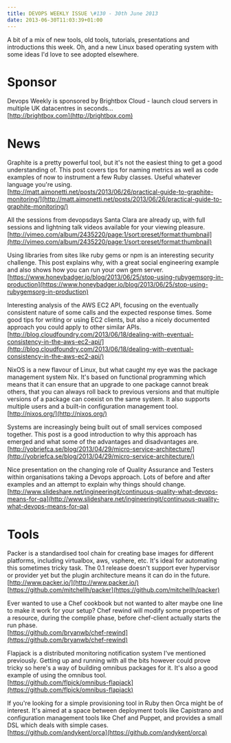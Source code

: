 ```yaml
---
title: DEVOPS WEEKLY ISSUE \#130 - 30th June 2013 
date: 2013-06-30T11:03:39+01:00
---
```


A bit of a mix of new tools, old tools, tutorials, presentations and introductions this week. Oh, and a new Linux based operating system with some ideas I'd love to see adopted elsewhere.


Sponsor
======

Devops Weekly is sponsored by Brightbox Cloud - launch cloud servers in multiple UK datacentres in seconds...
<br>[http://brightbox.com](http://brightbox.com)


News
====

Graphite is a pretty powerful tool, but it's not the easiest thing to get a good understanding of. This post covers tips for naming metrics as well as code examples of now to instrument a few Ruby classes. Useful whatever language you're using.
<br>[http://matt.aimonetti.net/posts/2013/06/26/practical-guide-to-graphite-monitoring/](http://matt.aimonetti.net/posts/2013/06/26/practical-guide-to-graphite-monitoring/)


All the sessions from devopsdays Santa Clara are already up, with full sessions and lightning talk videos available for your viewing pleasure.
<br>[http://vimeo.com/album/2435220/page:1/sort:preset/format:thumbnail](http://vimeo.com/album/2435220/page:1/sort:preset/format:thumbnail)


Using libraries from sites like ruby gems or npm is an interesting security challenge. This post explains why, with a great social engineering example and also shows how you can run your own gem server.
<br>[https://www.honeybadger.io/blog/2013/06/25/stop-using-rubygemsorg-in-production](https://www.honeybadger.io/blog/2013/06/25/stop-using-rubygemsorg-in-production)


Interesting analysis of the AWS EC2 API, focusing on the eventually consistent nature of some calls and the expected response times. Some good tips for writing or using EC2 clients, but also a nicely documented approach you could apply to other similar APIs.
<br>[http://blog.cloudfoundry.com/2013/06/18/dealing-with-eventual-consistency-in-the-aws-ec2-api/](http://blog.cloudfoundry.com/2013/06/18/dealing-with-eventual-consistency-in-the-aws-ec2-api/)


NixOS is a new flavour of Linux, but what caught my eye was the package management system Nix. It's based on functional programming which means that it can ensure that an upgrade to one package cannot break others, that you can always roll back to previous versions and that multiple versions of a package can coexist on the same system. It also supports multiple users and a built-in configuration management tool.
<br>[http://nixos.org/](http://nixos.org/)


Systems are increasingly being built out of small services composed together. This post is a good introduction to why this approach has emerged and what some of the advantages and disadvantages are.
<br>[http://yobriefca.se/blog/2013/04/29/micro-service-architecture/](http://yobriefca.se/blog/2013/04/29/micro-service-architecture/)


Nice presentation on the changing role of Quality Assurance and Testers within organisations taking a Devops approach. Lots of before and after examples and an attempt to explain why things should change.
<br>[http://www.slideshare.net/ingineeringit/continuous-quality-what-devops-means-for-qa](http://www.slideshare.net/ingineeringit/continuous-quality-what-devops-means-for-qa)


Tools
====

Packer is a standardised tool chain for creating base images for different platforms, including virtualbox, aws, vsphere, etc. It's ideal for automating this sometimes tricky task. The 0.1 release doesn't support ever hypervisor or provider yet but the plugin architecture means it can do in the future.
<br>[http://www.packer.io/](http://www.packer.io/)
<br>[https://github.com/mitchellh/packer](https://github.com/mitchellh/packer)


Ever wanted to use a Chef cookbook but not wanted to alter maybe one line to make it work for your setup? Chef rewind will modify some properties of a resource, during the complile phase, before chef-client actually starts the run phase.
<br>[https://github.com/bryanwb/chef-rewind](https://github.com/bryanwb/chef-rewind)


Flapjack is a distributed monitoring notification system I've mentioned previously. Getting up and running with all the bits however could prove tricky so here's a way of building omnibus packages for it. It's also a good example of using the omnibus tool.
<br>[https://github.com/flpjck/omnibus-flapjack](https://github.com/flpjck/omnibus-flapjack)


If you're looking for a simple provisioning tool in Ruby then Orca might be of interest. It's aimed at a space between deployment tools like Capistrano and configuration management tools like Chef and Puppet, and provides a small DSL which deals with simple cases.
<br>[https://github.com/andykent/orca](https://github.com/andykent/orca)



